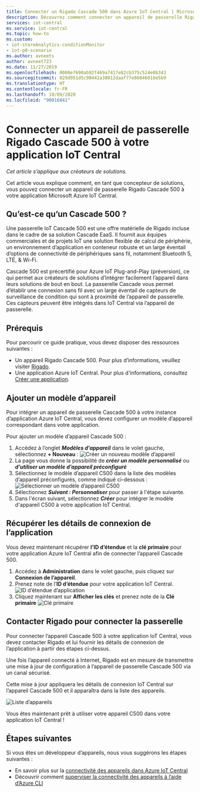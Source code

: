 ```yaml
---
title: Connecter un Rigado Cascade 500 dans Azure IoT Central | Microsoft Docs
description: Découvrez comment connecter un appareil de passerelle Rigado Cascade 500 à votre application IoT Central.
services: iot-central
ms.service: iot-central
ms.topic: how-to
ms.custom:
- iot-storeAnalytics-conditionMonitor
- iot-p0-scenario
ms.author: avneets
author: avneet723
ms.date: 11/27/2019
ms.openlocfilehash: 0000e7690ab92f469a7417e82cb375c524e0b343
ms.sourcegitcommit: 829d951d5c90442a38012daaf77e86046018e5b9
ms.translationtype: HT
ms.contentlocale: fr-FR
ms.lasthandoff: 10/09/2020
ms.locfileid: "90016841"
---
```

# <a name="connect-a-rigado-cascade-500-gateway-device-to-your-azure-iot-central-application"></a>Connecter un appareil de passerelle Rigado Cascade 500 à votre application IoT Central

*Cet article s’applique aux créateurs de solutions.*

Cet article vous explique comment, en tant que concepteur de solutions, vous pouvez connecter un appareil de passerelle Rigado Cascade 500 à votre application Microsoft Azure IoT Central. 

## <a name="what-is-cascade-500"></a>Qu’est-ce qu’un Cascade 500 ?

Une passerelle IoT Cascade 500 est une offre matérielle de Rigado incluse dans le cadre de sa solution Cascade EaaS. Il fournit aux équipes commerciales et de projets IoT une solution flexible de calcul de périphérie, un environnement d’application en conteneur robuste et un large éventail d’options de connectivité de périphériques sans fil, notamment Bluetooth 5, LTE, & Wi-Fi.

Cascade 500 est précertifié pour Azure IoT Plug-and-Play (préversion), ce qui permet aux créateurs de solutions d’intégrer facilement l’appareil dans leurs solutions de bout en bout. La passerelle Cascade vous permet d’établir une connexion sans fil avec un large éventail de capteurs de surveillance de condition qui sont à proximité de l’appareil de passerelle. Ces capteurs peuvent être intégrés dans IoT Central via l’appareil de passerelle.

## <a name="prerequisites"></a>Prérequis
Pour parcourir ce guide pratique, vous devez disposer des ressources suivantes :

* Un appareil Rigado Cascade 500. Pour plus d’informations, veuillez visiter [Rigado](https://www.rigado.com/).
* Une application Azure IoT Central. Pour plus d'informations, consultez [Créer une application](./quick-deploy-iot-central.md).

## <a name="add-a-device-template"></a>Ajouter un modèle d’appareil

Pour intégrer un appareil de passerelle Cascade 500 à votre instance d’application Azure IoT Central, vous devez configurer un modèle d’appareil correspondant dans votre application.

Pour ajouter un modèle d’appareil Cascade 500 : 

1. Accédez à l’onglet ***Modèles d’appareil*** dans le volet gauche, sélectionnez **+ Nouveau** : ![Créer un nouveau modèle d’appareil](./media/howto-connect-rigado-cascade-500/device-template-new.png)
1. La page vous donne la possibilité de ***créer un modèle personnalisé*** ou ***d’utiliser un modèle d’appareil préconfiguré***
1. Sélectionnez le modèle d’appareil C500 dans la liste des modèles d’appareil préconfigurés, comme indiqué ci-dessous : ![Sélectionner un modèle d’appareil C500](./media/howto-connect-rigado-cascade-500/device-template-preconfigured.png)
1. Sélectionnez ***Suivant : Personnaliser*** pour passer à l'étape suivante. 
1. Dans l'écran suivant, sélectionnez ***Créer*** pour intégrer le modèle d'appareil C500 à votre application IoT Central.

## <a name="retrieve-application-connection-details"></a>Récupérer les détails de connexion de l’application

Vous devez maintenant récupérer **l’ID d’étendue** et la **clé primaire** pour votre application Azure IoT Central afin de connecter l’appareil Cascade 500. 

1. Accédez à **Administration** dans le volet gauche, puis cliquez sur **Connexion de l’appareil**. 
2. Prenez note de l’**ID d’étendue** pour votre application IoT Central.
![ID d’étendue d’application](./media/howto-connect-rigado-cascade-500/app-scope-id.png)
3. Cliquez maintenant sur **Afficher les clés** et prenez note de la **Clé primaire**
![Clé primaire](./media/howto-connect-rigado-cascade-500/primary-key-sas.png)  

## <a name="contact-rigado-to-connect-the-gateway"></a>Contacter Rigado pour connecter la passerelle 

Pour connecter l’appareil Cascade 500 à votre application IoT Central, vous devez contacter Rigado et lui fournir les détails de connexion de l’application à partir des étapes ci-dessus. 

Une fois l’appareil connecté à Internet, Rigado est en mesure de transmettre une mise à jour de configuration à l’appareil de passerelle Cascade 500 via un canal sécurisé. 

Cette mise à jour appliquera les détails de connexion IoT Central sur l’appareil Cascade 500 et il apparaîtra dans la liste des appareils. 

![Liste d’appareils](./media/howto-connect-rigado-cascade-500/devices-list-c500.png)  

Vous êtes maintenant prêt à utiliser votre appareil C500 dans votre application IoT Central !

## <a name="next-steps"></a>Étapes suivantes

Si vous êtes un développeur d’appareils, nous vous suggérons les étapes suivantes :

- En savoir plus sur la [connectivité des appareils dans Azure IoT Central](./concepts-get-connected.md)
- Découvrir comment [superviser la connectivité des appareils à l’aide d’Azure CLI](./howto-monitor-devices-azure-cli.md)
